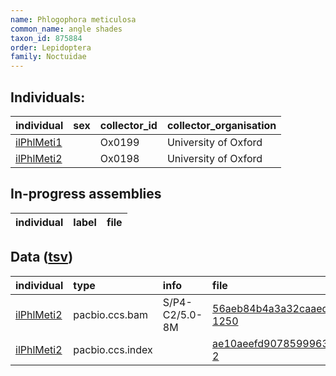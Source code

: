 ```yaml
---
name: Phlogophora meticulosa
common_name: angle shades
taxon_id: 875884
order: Lepidoptera
family: Noctuidae
---
```


## Individuals:

| individual | sex | collector_id | collector_organisation |
| :--------- | :-: | :----------- | :--------------------- |
| [ilPhlMeti1](ilPhlMeti1.md) |  | Ox0199 | University of Oxford |
| [ilPhlMeti2](ilPhlMeti2.md) |  | Ox0198 | University of Oxford |

## In-progress assemblies

| individual | label | file |
| :--------- | :---- | :--- |

## Data ([tsv](Phlogophora_meticulosa_data.tsv))

| individual | type | info | file |
| :--------- | :--- | :--- | :--- |
| [ilPhlMeti2](ilPhlMeti2.md) | pacbio.ccs.bam | S/P4-C2/5.0-8M | [56aeb84b4a3a32caaed0f92f677f87d8-1250](https://darwin.cog.sanger.ac.uk/insects/Phlogophora_meticulosa/ilPhlMeti2/genomic_data/pacbio/m64097_200201_125016.ccs.bam) |
| [ilPhlMeti2](ilPhlMeti2.md) | pacbio.ccs.index |  | [ae10aeefd9078599963329496cf6cd3b-2](https://darwin.cog.sanger.ac.uk/insects/Phlogophora_meticulosa/ilPhlMeti2/genomic_data/pacbio/m64097_200201_125016.ccs.bam.pbi) |
